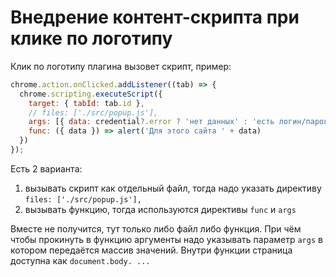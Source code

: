 # Внедрение контент-скрипта при клике по логотипу

Клик по логотипу плагина вызовет скрипт, пример:

```js
chrome.action.onClicked.addListener((tab) => {
  chrome.scripting.executeScript({
    target: { tabId: tab.id },
    // files: ['./src/popup.js'],
    args: [{ data: credential?.error ? 'нет данных' : 'есть логин/пароль' }],
    func: ({ data }) => alert('Для этого сайта ' + data)
  })
});
```

Есть 2 варианта:
1) вызывать скрипт как отдельный файл, тогда надо указать директиву `files: ['./src/popup.js'],`
2) вызывать функцию, тогда используются директивы `func` и `args`

Вместе не получится, тут только либо файл либо функция. При чём чтобы прокинуть в функцию аргументы надо указывать параметр `args` в котором передаётся массив значений. Внутри функции страница доступна как `document.body. ...`
